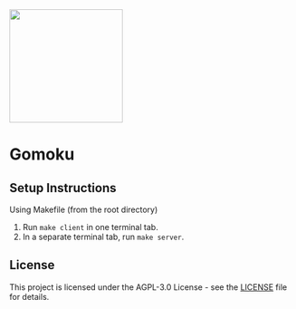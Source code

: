 <img src="https://avatars.githubusercontent.com/u/123968089?s=400&u=26b1b8e1c6a7852376a21fd0af32d71c6fd13fda&v=4" width="200">

# Gomoku

## Setup Instructions

Using Makefile (from the root directory)

1. Run `make client` in one terminal tab.
2. In a separate terminal tab, run `make server`.

## License
This project is licensed under the AGPL-3.0 License - see the [LICENSE](./LICENSE) file for details.
